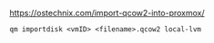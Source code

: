 https://ostechnix.com/import-qcow2-into-proxmox/


```
qm importdisk <vmID> <filename>.qcow2 local-lvm
```